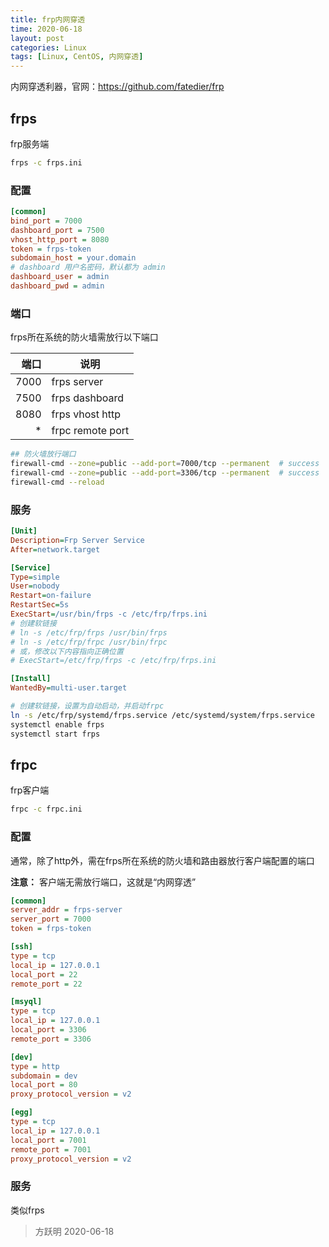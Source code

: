 ```yaml
---
title: frp内网穿透
time: 2020-06-18
layout: post
categories: Linux
tags: [Linux, CentOS, 内网穿透]
---
```


内网穿透利器，官网：<https://github.com/fatedier/frp>

## frps

frp服务端

```bash
frps -c frps.ini
```

### 配置

```ini
[common]
bind_port = 7000
dashboard_port = 7500
vhost_http_port = 8080
token = frps-token
subdomain_host = your.domain
# dashboard 用户名密码，默认都为 admin
dashboard_user = admin
dashboard_pwd = admin
```

### 端口

frps所在系统的防火墙需放行以下端口

| 端口 |       说明       |
| ---: | ---------------- |
| 7000 | frps server      |
| 7500 | frps dashboard   |
| 8080 | frps vhost http  |
|    * | frpc remote port |

```bash
## 防火墙放行端口
firewall-cmd --zone=public --add-port=7000/tcp --permanent  # success
firewall-cmd --zone=public --add-port=3306/tcp --permanent  # success
firewall-cmd --reload
```


### 服务

```ini
[Unit]
Description=Frp Server Service
After=network.target

[Service]
Type=simple
User=nobody
Restart=on-failure
RestartSec=5s
ExecStart=/usr/bin/frps -c /etc/frp/frps.ini
# 创建软链接
# ln -s /etc/frp/frps /usr/bin/frps
# ln -s /etc/frp/frpc /usr/bin/frpc
# 或，修改以下内容指向正确位置
# ExecStart=/etc/frp/frps -c /etc/frp/frps.ini

[Install]
WantedBy=multi-user.target
```

```bash
# 创建软链接，设置为自动启动，并启动frpc
ln -s /etc/frp/systemd/frps.service /etc/systemd/system/frps.service
systemctl enable frps
systemctl start frps
```

## frpc

frp客户端

```bash
frpc -c frpc.ini
```

### 配置

通常，除了http外，需在frps所在系统的防火墙和路由器放行客户端配置的端口

**注意：** 客户端无需放行端口，这就是“内网穿透”

```ini
[common]
server_addr = frps-server
server_port = 7000
token = frps-token

[ssh]
type = tcp
local_ip = 127.0.0.1
local_port = 22
remote_port = 22

[msyql]
type = tcp
local_ip = 127.0.0.1
local_port = 3306
remote_port = 3306

[dev]
type = http
subdomain = dev
local_port = 80
proxy_protocol_version = v2

[egg]
type = tcp
local_ip = 127.0.0.1
local_port = 7001
remote_port = 7001
proxy_protocol_version = v2
```

### 服务

类似frps

> 方跃明
> 2020-06-18
